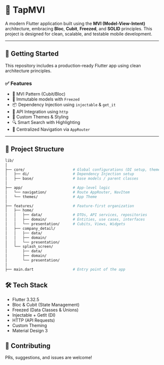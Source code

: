 # 📱 TapMVI

A modern Flutter application built using the **MVI (Model-View-Intent)** architecture, embracing **Bloc**, **Cubit**, **Freezed**, and **SOLID** principles. This project is designed for clean, scalable, and testable mobile development.


---

## 🚀 Getting Started

This repository includes a production-ready Flutter app using clean architecture principles.

### ✅ Features

- 🔁 MVI Pattern (Cubit/Bloc)
- 🧊 Immutable models with `Freezed`
- 📦 Dependency Injection using `injectable` & `get_it`
- 📡 API Integration using `http`
- 🎨 Custom Themes & Styling
- 🔍 Smart Search with Highlighting
- 🧭 Centralized Navigation via `AppRouter`

---

## 📁 Project Structure

```bash
lib/
│
├── core/                      # Global configurations (DI setup, themes, constants)
│   ├── di/                    # Dependency Injection setup
│   ├── base/                  # base models / parent classes
│
├── app/                       # App-level logic
│   └── navigation/            # Route AppRouter, NavItem
│   └── themes/                # App Theme
│
├── features/                  # Feature-first organization
│   ├── home/
│   │   ├── data/              # DTOs, API services, repositories
│   │   ├── domain/            # Entities, use cases, interfaces
│   │   └── presentation/      # Cubits, Views, Widgets
│   ├── company_detail/
│   │   ├── data/
│   │   ├── domain/
│   │   └── presentation/
│   └── splash_screen/
│       ├── data/
│       ├── domain/
│       └── presentation/
│ 
├── main.dart                  # Entry point of the app
```
## 🛠️ Tech Stack

- Flutter 3.32.5
- Bloc & Cubit (State Management)
- Freezed (Data Classes & Unions)
- Injectable + GetIt (DI)
- HTTP (API Requests)
- Custom Theming
- Material Design 3

## 🤝 Contributing

PRs, suggestions, and issues are welcome!


